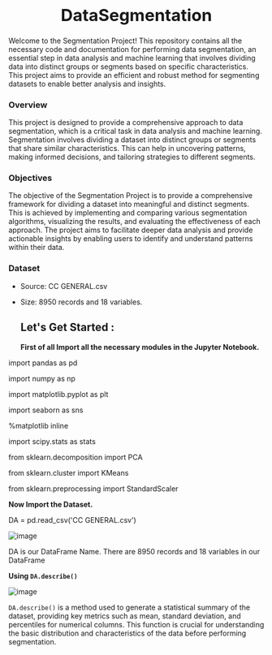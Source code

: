### <div align="center"> <h1> DataSegmentation </h1> </div>

Welcome to the Segmentation Project! This repository contains all the necessary code and documentation for performing data segmentation, an essential step in data analysis and machine learning that involves dividing data into distinct groups or segments based on specific characteristics. This project aims to provide an efficient and robust method for segmenting datasets to enable better analysis and insights.


### Overview
This project is designed to provide a comprehensive approach to data segmentation, which is a critical task in data analysis and machine learning. Segmentation involves dividing a dataset into distinct groups or segments that share similar characteristics. This can help in uncovering patterns, making informed decisions, and tailoring strategies to different segments.

### Objectives
The objective of the Segmentation Project is to provide a comprehensive framework for dividing a dataset into meaningful and distinct segments. This is achieved by implementing and comparing various segmentation algorithms, visualizing the results, and evaluating the effectiveness of each approach. The project aims to facilitate deeper data analysis and provide actionable insights by enabling users to identify and understand patterns within their data.

### Dataset

- Source: CC GENERAL.csv
- Size: 8950 records and 18 variables.

  ## Let's Get Started :

  **First of all Import all the necessary modules in the Jupyter Notebook.**

import pandas as pd

import numpy as np

import matplotlib.pyplot as plt

import seaborn as sns

%matplotlib inline

import scipy.stats as stats

from sklearn.decomposition import PCA

from sklearn.cluster import KMeans

from sklearn.preprocessing import StandardScaler

**Now Import the Dataset.**

DA = pd.read_csv('CC GENERAL.csv')

![image](https://github.com/user-attachments/assets/2bc3867a-4437-4cdf-98ed-c1eabef91f72)

DA is our DataFrame Name. There are 8950 records and 18 variables in our DataFrame

**Using `DA.describe()`**

![image](https://github.com/user-attachments/assets/b2bc2591-6f7f-465d-a6a9-58415901e476)

`DA.describe()` is a method used to generate a statistical summary of the dataset, providing key metrics such as mean, standard deviation, and percentiles for numerical columns. This function is crucial for understanding the basic distribution and characteristics of the data before performing segmentation.

















































































































































































































